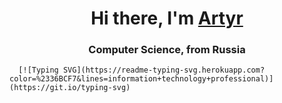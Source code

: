 <h1 align="center">Hi there, I'm <a href="https://www.instagram.com/artidasik/" target="_blank">Artyr</a> 
<h3 align="center">Computer Science, from Russia </h3>
  
      [![Typing SVG](https://readme-typing-svg.herokuapp.com?color=%2336BCF7&lines=information+technology+professional)](https://git.io/typing-svg)
